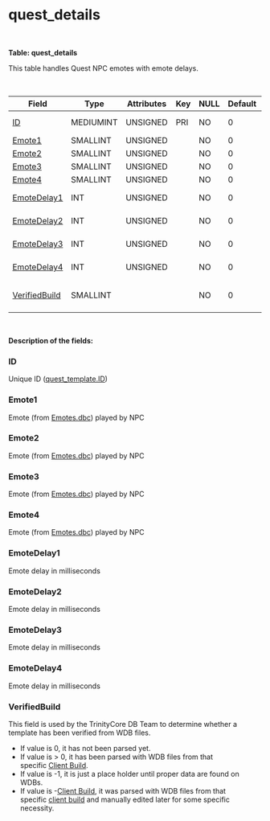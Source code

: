 # quest\_details

 

**Table: quest\_details**

This table handles Quest NPC emotes with emote delays.

 

| Field                                         | Type         | Attributes | Key | NULL | Default | Comment                                                                                                              |
|-----------------------------------------------|--------------|------------|-----|------|---------|----------------------------------------------------------------------------------------------------------------------|
| [ID](#quest_details-ID)                       | MEDIUMINT | UNSIGNED   | PRI | NO   | 0       | Unique ID ([quest\_template.ID](https://trinitycore.atlassian.net/wiki/display/tc/quest_template#quest_template-ID)) |
| [Emote1](#quest_details-Emote1)               | SMALLINT  | UNSIGNED   |     | NO   | 0       | Quest NPC [Emote](https://trinitycore.atlassian.net/wiki/display/tc/Emotes)                                          |
| [Emote2](#quest_details-Emote2)               | SMALLINT  | UNSIGNED   |     | NO   | 0       | Quest NPC [Emote](https://trinitycore.atlassian.net/wiki/display/tc/Emotes)                                          |
| [Emote3](#quest_details-Emote3)               | SMALLINT  | UNSIGNED   |     | NO   | 0       | Quest NPC [Emote](https://trinitycore.atlassian.net/wiki/display/tc/Emotes)                                          |
| [Emote4](#quest_details-Emote4)               | SMALLINT  | UNSIGNED   |     | NO   | 0       | Quest NPC [Emote](https://trinitycore.atlassian.net/wiki/display/tc/Emotes)                                          |
| [EmoteDelay1](#quest_details-EmoteDelay1)     | INT      | UNSIGNED   |     | NO   | 0       | Emote delay in milliseconds                                                                                          |
| [EmoteDelay2](#quest_details-EmoteDelay2)     | INT      | UNSIGNED   |     | NO   | 0       | Emote delay in milliseconds                                                                                          |
| [EmoteDelay3](#quest_details-EmoteDelay3)     | INT      | UNSIGNED   |     | NO   | 0       | Emote delay in milliseconds                                                                                          |
| [EmoteDelay4](#quest_details-EmoteDelay4)     | INT      | UNSIGNED   |     | NO   | 0       | Emote delay in milliseconds                                                                                          |
| [VerifiedBuild](#quest_details-VerifiedBuild) | SMALLINT  |            |     | NO   | 0       | Game client Build number or manually set value                                                                       |

 

**Description of the fields:**

### ID

Unique ID ([quest\_template.ID](https://trinitycore.atlassian.net/wiki/display/tc/quest_template#quest_template-ID))

### Emote1

Emote (from [Emotes.dbc](https://trinitycore.atlassian.net/wiki/display/tc/Emotes)) played by NPC

### Emote2

Emote (from [Emotes.dbc](https://trinitycore.atlassian.net/wiki/display/tc/Emotes)) played by NPC

### Emote3

Emote (from [Emotes.dbc](https://trinitycore.atlassian.net/wiki/display/tc/Emotes)) played by NPC

### Emote4

Emote (from [Emotes.dbc](https://trinitycore.atlassian.net/wiki/display/tc/Emotes)) played by NPC

### EmoteDelay1

Emote delay in milliseconds

### EmoteDelay2

Emote delay in milliseconds

### EmoteDelay3

Emote delay in milliseconds

### EmoteDelay4

Emote delay in milliseconds

### VerifiedBuild

This field is used by the TrinityCore DB Team to determine whether a template has been verified from WDB files.

-   If value is 0, it has not been parsed yet.
-   If value is &gt; 0, it has been parsed with WDB files from that specific [Client Build](https://trinitycore.atlassian.net/wiki/display/tc/realmlist#realmlist-gamebuild).
-   If value is -1, it is just a place holder until proper data are found on WDBs.
-   If value is -[Client Build](https://trinitycore.atlassian.net/wiki/display/tc/realmlist#realmlist-gamebuild), it was parsed with WDB files from that specific [client build](https://trinitycore.atlassian.net/wiki/display/tc/realmlist#realmlist-gamebuild) and manually edited later for some specific necessity.

 
